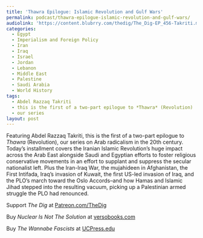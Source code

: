 ```yaml
---
title: 'Thawra Epilogue: Islamic Revolution and Gulf Wars'
permalink: podcast/thawra-epilogue-islamic-revolution-and-gulf-wars/
audiolink: 'https://content.blubrry.com/thedig/The_Dig-EP_456-Takriti.mp3'
categories:
  - Egypt
  - Imperialism and Foreign Policy
  - Iran
  - Iraq
  - Israel
  - Jordan
  - Lebanon
  - Middle East
  - Palestine
  - Saudi Arabia
  - World History
tags:
  - Abdel Razzaq Takriti
  - this is the first of a two-part epilogue to *Thawra* (Revolution)
  - our series
layout: post
---
```


Featuring Abdel Razzaq Takriti, this is the first of a two-part epilogue to *Thawra* (Revolution), our series on Arab radicalism in the 20th century. Today’s installment covers the Iranian Islamic Revolution’s huge impact across the Arab East alongside Saudi and Egyptian efforts to foster religious conservative movements in an effort to supplant and suppress the secular nationalist left. Plus the Iran-Iraq War, the mujahideen in Afghanistan, the First Intifada, Iraq’s invasion of Kuwait, the first US-led invasion of Iraq, and the PLO’s march toward the Oslo Accords–and how Hamas and Islamic Jihad stepped into the resulting vacuum, picking up a Palestinian armed struggle the PLO had renounced.

Support *The Dig* at [Patreon.com/TheDig](http://patreon.com/TheDig)

Buy *Nuclear Is Not The Solution* at [versobooks.com](http://versobooks.com)

Buy *The Wannabe Fascists* at [UCPress.edu](http://ucpress.edu)
